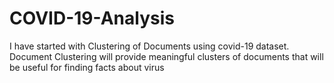 # COVID-19-Analysis
I have started with Clustering of Documents using covid-19 dataset.
Document Clustering will provide meaningful clusters of documents that will be useful for finding facts about virus
